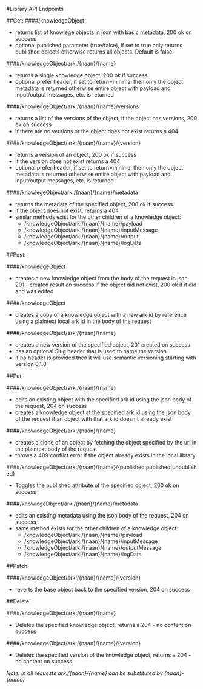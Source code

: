 #Library API Endpoints

##Get:
####/knowledgeObject

- returns list of knowlege objects in json with basic metadata, 200 ok on success
- optional published parameter (true/false), if set to true only returns published objects otherwise returns all objects. Default is false.

####/knowledgeObject/ark:/{naan}/{name}
- returns a single knowledge object, 200 ok if success
- optional prefer header, if set to return=minimal then only the object metadata is returned otherwise entire object with payload and input/output messages, etc. is returned

####/knowledgeObject/ark:/{naan}/{name}/versions
- returns a list of the versions of the object, if the object has versions, 200 ok on success
- if there are no versions or the object does not exist returns a 404

####/knowledgeObject/ark:/{naan}/{name}/{version}
- returns a version of an object, 200 ok if success
- if the version does not exist returns a 404
- optional prefer header, if set to return=minimal then only the object metadata is returned otherwise entire object with payload and input/output messages, etc. is returned

####/knowlegeObject/ark:/{naan}/{name}/metadata
- returns the metadata of the specified object, 200 ok if success
- if the object does not exist, returns a 404
- similar methods exist for the other children of a knowledge object:
  - /knowledgeObject/ark:/{naan}/{name}/payload
  - /knowledgeObject/ark:/{naan}/{name}/inputMessage
  - /knowledgeObject/ark:/{naan}/{name}/output
  - /knowledgeObject/ark:/{naan}/{name}/logData

##Post:

####/knowledgeObject
- creates a new knowledge object from the body of the request in json, 201 - created result on success if the object did not exist, 200 ok if it did and was edited 


####/knowledgeObject
- creates a copy of a knowledge object with a new ark id by reference using a plaintext local ark id in the body of the request


####/knowledgeObject/ark:/{naan}/{name}
- creates a new version of the specified object, 201 created on success
- has an optional Slug header that is used to name the version
- if no header is provided then it will use semantic versioning starting with version 0.1.0

##Put:

####/knowledgeObject/ark:/{naan}/{name}
- edits an existing object with the specified ark id using the json body of the request, 204 on success
- creates a knowledge object at the specified ark id using the json body of the request if an object with that ark id doesn't already exist

####/knowledgeObject/ark:/{naan}/{name}
- creates a clone of an object by fetching the object specified by the url in the plaintext body of the request
- throws a 409 conflict error if the object already exists in the local library

####/knowledgeObject/ark:/{naan}/{name}/{published:published|unpublished}
- Toggles the published attribute of the specified object, 200 ok on success

####/knowlegeObject/ark:/{naan}/{name}/metadata
- edits an existing metadata using the json body of the request, 204 on success
- same method exists for the other children of a knowledge object:
  - /knowledgeObject/ark:/{naan}/{name}/payload
  - /knowledgeObject/ark:/{naan}/{name}/inputMessage
  - /knowledgeObject/ark:/{naan}/{name}/outputMessage
  - /knowledgeObject/ark:/{naan}/{name}/logData

##Patch:

####/knowledgeObject/ark:/{naan}/{name}/{version}
- reverts the base object back to the specified version, 204 on success

##Delete:

####/knowledgeObject/ark:/{naan}/{name}
- Deletes the specified knowledge object, returns a 204 - no content on success 

####/knowledgeObject/ark:/{naan}/{name}/{version}
- Deletes the specified version of the knowledge object, returns a 204 - no content on success

*Note: in all requests ark:/{naan}/{name} can be substituted by {naan}-{name}*